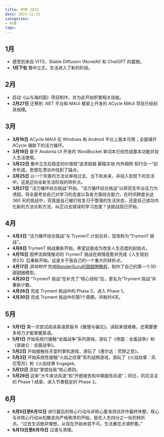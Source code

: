 ```yaml
---
title: 年表 2023
date: 2023-12-31
categories:
- 年表
tags:
---
```


## 1月

- 感受到来自 VITS、Stable Diffusion (NovelAI) 和 ChatGPT 的震撼。
- **1月下旬** 蜀中立志，生活进入了新的阶段。

## 2月

- 启动《山与海的国》项目制作，并为此开始积累相关技能。
- **2月27日** 迁移到 .NET 平台和 MAUI 框架上开发的 ACycle MAUI 项目已经初具规模。

## 3月

- **3月16日** ACycle MAUI 在 Windows 和 Android 平台上基本可用；全面铺开 ACycle 辅助下的活力循环。
- **3月19日** 基于 Avalonia UI 开发的 WordBucket 单词本已经完成基本功能并投入生活使用。
- **3月22日** 蜀中立志后稳定的价值观“追求超越 脚踏实地 内外相照 知行合一”初步形成。思想在漂泊中找到了锚点。
- **3月25日** 以一个完善的方法论审视过去、当下和未来，并投入到现下的生活中。这是迈向全新生活阶段的转折点。
- **3月27日** “活力循环综合挑战”开始。“活力循环综合挑战”以研究生毕业压力为诱因，将全面考验自己对学习的态度以及各方面综合能力，在时间跨度长达 360 天的挑战中，究竟是自己被打败复归于堕落的生活状态，还是自己成功内化新的方法论和方法，纠正过去错误的学习态度？该挑战现已开始。

## 4月

- **4月3日** “活力循环综合挑战”与 TrymenT 计划合并，现改称为“TrymenT 挑战”。
- **4月8日** TrymenT 挑战重新开始。希望这能成为改变人生态度的起始点。
- **4月15日** 因甲流病情推迟的 TrymenT 挑战在病情痊愈并完成《人生规划@23》后重新开始。这是关于我自己的一个重大的转折点。
- **4月17日** *游戏制作* 完成[BlenderGuru的甜甜圈教程](https://www.youtube.com/playlist?list=PLjEaoINr3zgFX8ZsChQVQsuDSjEqdWMAD)，制作了自己的第一个3D甜甜圈模型。
- **4月20日** “TrymenT 挑战”在补充了“核心目标”后，更名为“Tryment 挑战”并重新计数。
- **4月26日** 完成 Tryment 挑战中的 Phase 0，进入 Phase 1。
- **4月30日** 完成 Tryment 挑战中的第1个周期，共耗时4天。

## 5月

- **5月1日** 第一次尝试阅读英语原版书《傲慢与偏见》。读起来很艰难，还需要更多努力才能掌握英语。
- **5月1日** 开始系统行接触“全面战争”系列游戏，游玩了《帝国：全面战争》和《拿破仑：全面战争》。
- **5月2日** 开始接触任天堂的掌机游戏，游玩了《塞尔达：荒野之息》。
- **5月3日** 开始系统性接触“火焰之纹章”系列战棋游戏，游玩了《火焰纹章：风花雪月》和《火焰纹章 Engage》。
- **5月12日** 添加“掌控自我”核心原则。
- **5月29日** 迎来“大牛来访风波”和“开题报告和中期报告风波”；同日，坑坑洼洼的 Phase 1 结束，进入节奏稳定的 Phase 2。

## 6月

- **6月5日至6月12日** 进行最后的核心行动与非核心基准测试并作最终休整。核心与非核心行动从松散走向严格秩序的开始，是在人生四分之一处的转折点。“过去生活绝非理想，从现在开始未尝不可。生活重在点滴积累。”
- **6月13日至6月15日** 过渡与清理。
